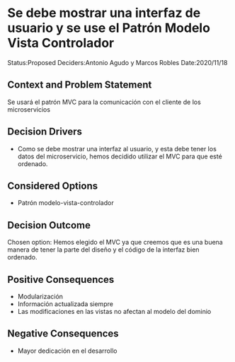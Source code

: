 # Se debe mostrar una interfaz de usuario y se use el Patrón Modelo Vista Controlador
Status:Proposed
Deciders:Antonio Agudo y Marcos Robles
Date:2020/11/18
## Context and Problem Statement
Se usará el patrón MVC para la comunicación con el cliente de los microservicios
## Decision Drivers
* Como se debe mostrar una interfaz al usuario, y esta debe tener los datos del microservicio, hemos decidido utilizar el MVC para que esté ordenado.
## Considered Options
* Patrón modelo-vista-controlador
## Decision Outcome
Chosen option: Hemos elegido el MVC ya que creemos que es una buena manera de tener la parte del diseño y el código de la interfaz bien ordenado.
## Positive Consequences
* Modularización
* Información actualizada siempre
* Las modificaciones en las vistas no afectan al modelo del dominio
## Negative Consequences
* Mayor dedicación en el desarrollo
